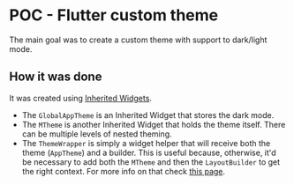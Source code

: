 # POC - Flutter custom theme

The main goal was to create a custom theme with support to dark/light mode.

## How it was done

It was created using [Inherited Widgets](https://api.flutter.dev/flutter/widgets/InheritedWidget-class.html).  
- The `GlobalAppTheme` is an Inherited Widget that stores the dark mode.
- The `MTheme` is another Inherited Widget that holds the theme itself. There can be multiple levels of nested theming.
- The `ThemeWrapper` is simply a widget helper that will receive both the theme (`AppTheme`) and a builder. This is useful because, otherwise, it'd be necessary to add both the `MTheme` and then the `LayoutBuilder` to get the right context. For more info on that check [this page](https://api.flutter.dev/flutter/widgets/BuildContext-class.html).



